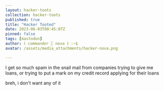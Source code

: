 ```yaml
---
layout: hacker-toots
collection: hacker-toots
published: true
title: "Hacker Tooted"
date: 2023-06-03T00:45:07Z
pinned: false
tags: [mastodon]
author: ⸸ commander ░ nova ⸸ :~$
avatar: /assets/media_attachments/hacker-nova.png

---
```


<p>I get so much spam in the snail mail from companies trying to give me loans, or trying to put a mark on my credit record applying for their loans</p><p>breh, i don&#39;t want any of it</p>


